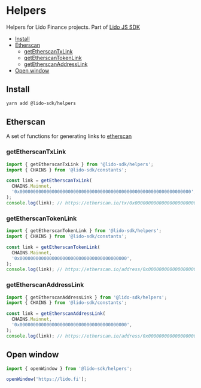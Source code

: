 # Helpers

Helpers for Lido Finance projects.
Part of [Lido JS SDK](https://github.com/lidofinance/lido-js-sdk/#readme)

- [Install](#install)
- [Etherscan](#etherscan)
  - [getEtherscanTxLink](#getetherscantxlink)
  - [getEtherscanTokenLink](#getetherscantokenlink)
  - [getEtherscanAddressLink](#getetherscanaddresslink)
- [Open window](#open-window)

## Install

```bash
yarn add @lido-sdk/helpers
```

## Etherscan

A set of functions for generating links to [etherscan](https://etherscan.io/)

### getEtherscanTxLink

```ts
import { getEtherscanTxLink } from '@lido-sdk/helpers';
import { CHAINS } from '@lido-sdk/constants';

const link = getEtherscanTxLink(
  CHAINS.Mainnet,
  '0x0000000000000000000000000000000000000000000000000000000000000000',
);
console.log(link); // https://etherscan.io/tx/0x0000000000000000000000000000000000000000000000000000000000000000
```

### getEtherscanTokenLink

```ts
import { getEtherscanTokenLink } from '@lido-sdk/helpers';
import { CHAINS } from '@lido-sdk/constants';

const link = getEtherscanTokenLink(
  CHAINS.Mainnet,
  '0x0000000000000000000000000000000000000000',
);
console.log(link); // https://etherscan.io/address/0x0000000000000000000000000000000000000000
```

### getEtherscanAddressLink

```ts
import { getEtherscanAddressLink } from '@lido-sdk/helpers';
import { CHAINS } from '@lido-sdk/constants';

const link = getEtherscanAddressLink(
  CHAINS.Mainnet,
  '0x0000000000000000000000000000000000000000',
);
console.log(link); // https://etherscan.io/address/0x0000000000000000000000000000000000000000
```

## Open window

```ts
import { openWindow } from '@lido-sdk/helpers';

openWindow('https://lido.fi');
```
